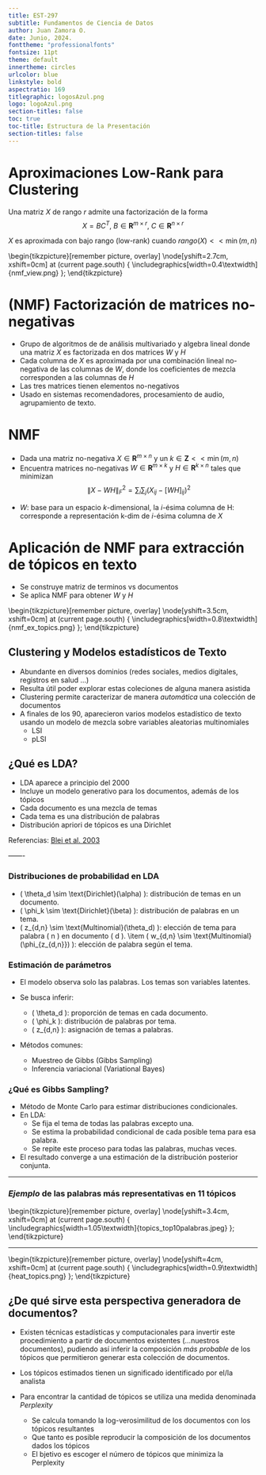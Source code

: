 ```yaml
---
title: EST-297
subtitle: Fundamentos de Ciencia de Datos
author: Juan Zamora O.
date: Junio, 2024.
fonttheme: "professionalfonts"
fontsize: 11pt
theme: default
innertheme: circles
urlcolor: blue
linkstyle: bold
aspectratio: 169
titlegraphic: logosAzul.png
logo: logoAzul.png
section-titles: false
toc: true
toc-title: Estructura de la Presentación
section-titles: false
---
```


# Aproximaciones Low-Rank para Clustering

Una matriz $X$ de rango $r$ admite una factorización de la forma $$X=BC^T, \ B\in\mathbf{R}^{m\times r}, \ C\in\mathbf{R}^{n\times r}$$


$X$ es aproximada con bajo rango (low-rank) cuando $rango(X) << \min(m,n)$

\begin{tikzpicture}[remember picture, overlay]
\node[yshift=2.7cm, xshift=0cm] at (current page.south) 
{
    \includegraphics[width=0.4\textwidth]{nmf_view.png}
};
\end{tikzpicture}    

# (NMF) Factorización de matrices no-negativas

- Grupo de algoritmos de de análisis multivariado y algebra lineal donde una matriz $X$ es factorizada en dos matrices $W$ y $H$
- Cada columna de $X$ es aproximada por una combinación lineal no-negativa de las columnas de $W$, donde los coeficientes de mezcla corresponden a las columnas de $H$ 
- Las tres matrices tienen elementos no-negativos
- Usado en sistemas recomendadores, procesamiento de audio, agrupamiento de texto.

# NMF

- Dada  una matriz no-negativa $X\in \mathbf{R}^{m\times n}$ y un $k\in\mathbf{Z}<< \min(m,n)$
- Encuentra matrices no-negativas $W\in \mathbf{R}^{m\times k}$ y $H\in \mathbf{R}^{k\times n}$ tales que minimizan $$\lVert X-WH \rVert^{2}_{F}=\sum_i\sum_j(X_{ij}-[WH]_{ij})^2$$

* $W$: base para un espacio $k$-dimensional, la $i$-ésima columna de H: corresponde a representación k-dim de $i$-ésima columna de $X$

# Aplicación de NMF para extracción de tópicos en texto

- Se construye matriz de terminos vs documentos
- Se aplica NMF para obtener $W$ y $H$


\begin{tikzpicture}[remember picture, overlay]
\node[yshift=3.5cm, xshift=0cm] at (current page.south) 
{
    \includegraphics[width=0.8\textwidth]{nmf_ex_topics.png}
};
\end{tikzpicture}    

## Clustering y Modelos estadísticos de Texto

- Abundante en diversos dominios (redes sociales, medios digitales, registros en salud ...)
- Resulta útil poder explorar estas coleciones de alguna manera asistida
- Clustering permite caracterizar de manera *automática* una colección de documentos
- A finales de los 90, aparecieron varios modelos estadístico de texto usando un modelo de mezcla sobre variables aleatorias multinomiales
    - LSI
    - pLSI


## ¿Qué es LDA?

- LDA aparece a principio del 2000
- Incluye un modelo generativo para los documentos, además de los tópicos
- Cada documento es una mezcla de temas
- Cada tema es una distribución de palabras
- Distribución apriori de tópicos es una Dirichlet

Referencias: [Blei et al. 2003](http://www.jmlr.org/papers/volume3/blei03a/blei03a.pdf)

——-

### Distribuciones de probabilidad en LDA

- \( \theta_d \sim \text{Dirichlet}(\alpha) \): distribución de temas en un documento.
- \( \phi_k \sim \text{Dirichlet}(\beta) \): distribución de palabras en un tema.
- \( z_{d,n} \sim \text{Multinomial}(\theta_d) \): elección de tema para palabra \( n \) en documento \( d \).
    \item \( w_{d,n} \sim \text{Multinomial}(\phi_{z_{d,n}}) \): elección de palabra según el tema.


### Estimación de parámetros

- El modelo observa solo las palabras. Los temas son variables latentes.
- Se busca inferir:
  - \( \theta_d \): proporción de temas en cada documento.
  - \( \phi_k \): distribución de palabras por tema.
  - \( z_{d,n} \): asignación de temas a palabras.
 
- Métodos comunes:
  -  Muestreo de Gibbs (Gibbs Sampling)
  - Inferencia variacional (Variational Bayes)

### ¿Qué es Gibbs Sampling?

- Método de Monte Carlo para estimar distribuciones condicionales.
- En LDA:
  - Se fija el tema de todas las palabras excepto una.
  - Se estima la probabilidad condicional de cada posible tema para esa palabra.
  - Se repite este proceso para todas las palabras, muchas veces.
- El resultado converge a una estimación de la distribución posterior conjunta.



---

### *Ejemplo* de las palabras más representativas en $11$ tópicos 

\begin{tikzpicture}[remember picture, overlay]
\node[yshift=3.4cm, xshift=0cm] at (current page.south)
{
    \includegraphics[width=1.05\textwidth]{topics_top10palabras.jpeg}
};
\end{tikzpicture}

---

\begin{tikzpicture}[remember picture, overlay]
\node[yshift=4cm, xshift=0cm] at (current page.south)
{
    \includegraphics[width=0.9\textwidth]{heat_topics.png}
};
\end{tikzpicture}



## ¿De qué sirve esta perspectiva generadora de documentos?

* Existen técnicas estadísticas y computacionales para invertir este procedimiento a partir de documentos existentes (...nuestros documentos), pudiendo así inferir la composición *más probable* de los tópicos que permitieron generar esta colección de documentos.

* Los tópicos estimados tienen un significado identificado por el/la analista

* Para encontrar la cantidad de tópicos se utiliza una medida denominada *Perplexity*
    - Se calcula tomando la log-verosimilitud de los documentos con los tópicos resultantes
    - Que tanto es posible reproducir la composición de los documentos dados los tópicos
    - El bjetivo es escoger el número de tópicos que minimiza la Perplexity 

